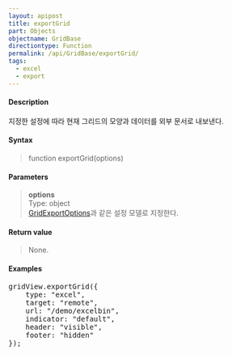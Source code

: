 ```yaml
---
layout: apipost
title: exportGrid
part: Objects
objectname: GridBase
directiontype: Function
permalink: /api/GridBase/exportGrid/
tags:
  - excel
  - export
---
```



#### Description

 지정한 설정에 따라 현재 그리드의 모양과 데이터를 외부 문서로 내보낸다.  

#### Syntax

> function exportGrid(options)  

#### Parameters

> **options**  
> Type: object  
> [GridExportOptions](/api/types/GridExportOptions/)과 같은 설정 모델로 지정한다.  

#### Return value

> None.

#### Examples 

<pre class="prettyprint">
gridView.exportGrid({
    type: "excel",
    target: "remote",
    url: "/demo/excelbin",
    indicator: "default",
    header: "visible",
    footer: "hidden"
});
</pre>

